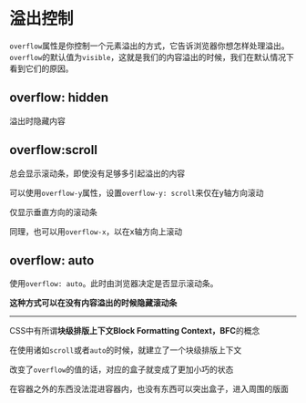 # 溢出控制

`overflow`属性是你控制一个元素溢出的方式，它告诉浏览器你想怎样处理溢出。`overflow`的默认值为`visible`，这就是我们的内容溢出的时候，我们在默认情况下看到它们的原因。

## overflow: hidden

溢出时隐藏内容

## overflow:scroll

总会显示滚动条，即使没有足够多引起溢出的内容

可以使用`overflow-y`属性，设置`overflow-y: scroll`来仅在y轴方向滚动

仅显示垂直方向的滚动条

同理，也可以用`overflow-x`，以在x轴方向上滚动

## overflow: auto

使用`overflow: auto`。此时由浏览器决定是否显示滚动条。

**这种方式可以在没有内容溢出的时候隐藏滚动条**

---

CSS中有所谓**块级排版上下文Block Formatting Context，BFC**的概念

在使用诸如`scroll`或者`auto`的时候，就建立了一个块级排版上下文

改变了`overflow`的值的话，对应的盒子就变成了更加小巧的状态

在容器之外的东西没法混进容器内，也没有东西可以突出盒子，进入周围的版面
